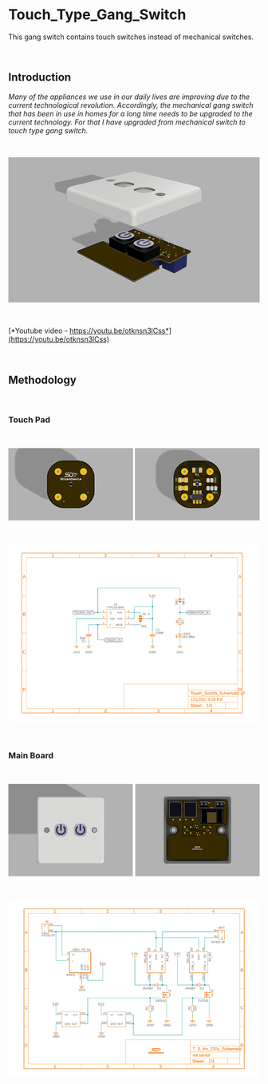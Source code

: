 # Touch_Type_Gang_Switch
This gang switch contains touch switches instead of mechanical switches.

&nbsp;

## Introduction
*Many of the appliances we use in our daily lives are improving due to the current technological revolution.  Accordingly, the mechanical gang switch that has been in use in homes for a long time needs to be upgraded to the current technology.  For that I have upgraded from mechanical switch to touch type gang switch.*

&nbsp;

![image_1](https://github.com/micro9997/Touch_Type_Gang_Switch/blob/master/images/image_1.png)

&nbsp;

[*Youtube video - https://youtu.be/otknsn3lCss*](https://youtu.be/otknsn3lCss)

&nbsp;

## Methodology

&nbsp;

### Touch Pad

&nbsp;

![image_2](https://github.com/micro9997/Touch_Type_Gang_Switch/blob/master/images/image_2.png)

&nbsp;

![image_3](https://github.com/micro9997/Touch_Type_Gang_Switch/blob/master/images/image_3.png)

&nbsp;

### Main Board

&nbsp;

![image_4](https://github.com/micro9997/Touch_Type_Gang_Switch/blob/master/images/image_4.png)

&nbsp;

![image_5](https://github.com/micro9997/Touch_Type_Gang_Switch/blob/master/images/image_5.png)

&nbsp;
